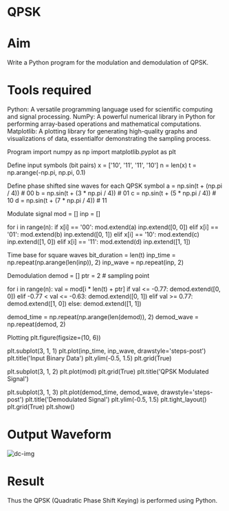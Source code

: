 # QPSK

# Aim
Write a Python program for the modulation and demodulation of QPSK.

# Tools required
Python: A versatile programming language used for scientific computing and signal processing. NumPy: A powerful numerical library in Python for performing array-based operations and mathematical computations. Matplotlib: A plotting library for generating high-quality graphs and visualizations of data, essentialfor demonstrating the sampling process.

Program
import numpy as np import matplotlib.pyplot as plt

Define input symbols (bit pairs)
x = ['10', '11', '11', '10'] n = len(x) t = np.arange(-np.pi, np.pi, 0.1)

Define phase shifted sine waves for each QPSK symbol
a = np.sin(t + (np.pi / 4)) # 00 b = np.sin(t + (3 * np.pi / 4)) # 01 c = np.sin(t + (5 * np.pi / 4)) # 10 d = np.sin(t + (7 * np.pi / 4)) # 11

Modulate signal
mod = [] inp = []

for i in range(n): if x[i] == '00': mod.extend(a) inp.extend([0, 0]) elif x[i] == '01': mod.extend(b) inp.extend([0, 1]) elif x[i] == '10': mod.extend(c) inp.extend([1, 0]) elif x[i] == '11': mod.extend(d) inp.extend([1, 1])

Time base for square waves
bit_duration = len(t) inp_time = np.repeat(np.arange(len(inp)), 2) inp_wave = np.repeat(inp, 2)

Demodulation
demod = [] ptr = 2 # sampling point

for i in range(n): val = mod[i * len(t) + ptr] if val <= -0.77: demod.extend([0, 0]) elif -0.77 < val <= -0.63: demod.extend([0, 1]) elif val >= 0.77: demod.extend([1, 0]) else: demod.extend([1, 1])

demod_time = np.repeat(np.arange(len(demod)), 2) demod_wave = np.repeat(demod, 2)

Plotting
plt.figure(figsize=(10, 6))

plt.subplot(3, 1, 1) plt.plot(inp_time, inp_wave, drawstyle='steps-post') plt.title('Input Binary Data') plt.ylim(-0.5, 1.5) plt.grid(True)

plt.subplot(3, 1, 2) plt.plot(mod) plt.grid(True) plt.title('QPSK Modulated Signal')

plt.subplot(3, 1, 3) plt.plot(demod_time, demod_wave, drawstyle='steps-post') plt.title('Demodulated Signal') plt.ylim(-0.5, 1.5) plt.tight_layout() plt.grid(True) plt.show()

# Output Waveform
![dc-img](https://github.com/user-attachments/assets/61ea72b3-2a8c-40c9-a957-bcca0e992b1d)


# Result
Thus the QPSK (Quadratic Phase Shift Keying) is performed using Python.

